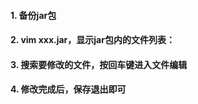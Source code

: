 #### 1. 备份jar包

#### 2. vim xxx.jar，显示jar包内的文件列表：

#### 3. 搜索要修改的文件，按回车键进入文件编辑

#### 4. 修改完成后，保存退出即可


